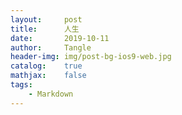 ```yaml
---
layout:     post
title:      人生
date:       2019-10-11
author:     Tangle
header-img: img/post-bg-ios9-web.jpg
catalog:    true
mathjax:    false
tags:
    - Markdown
---
```


